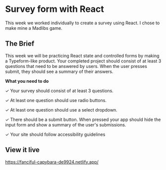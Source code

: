 # Survey form with React

This week we worked individually to create a survey using React. I chose to make mine a Madlibs game.

## The Brief

This week we will be practicing React state and controlled forms by making a Typeform-like product. Your completed project should consist of at least 3 questions that need to be answered by users. When the user presses submit, they should see a summary of their answers.

**What you need to do**

✓ Your survey should consist of at least 3 questions.

✓ At least one question should use radio buttons.

✓ At least one question should use a select dropdown.

✓ There should be a submit button. When pressed your app should hide the input form and show a summary of the user's submissions.

✓ Your site should follow accessibility guidelines

## View it live

https://fanciful-capybara-de9924.netlify.app/
